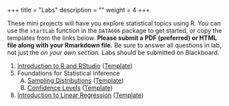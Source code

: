 +++
title = "Labs"
description = ""
weight = 4
+++



These mini projects will have you explore statistical topics using R. You can use the `startLab` function in the `DATA606` package to get started, or copy the templates from the links below. **Please submit a PDF (preferred) or HTML file along with your Rmarkdown file.** Be sure to answer all questions in lab, not just the *on your own section.* Labs should be submitted on Blackboard.


<ol start='1'>
<li value='1'> <a href='https://htmlpreview.github.io/?https://github.com/jbryer/DATA606/blob/master/inst/labs/Lab1/Lab1_intro_to_r.html'>Introduction to R and RStudio</a> (<a href='https://github.com/jbryer/DATA606/blob/master/inst/labs/Lab1/Lab1_intro_to_r.Rmd?raw=true'>Template</a>)</li>

<!-- 

<li value='2'> <a href='https://htmlpreview.github.io/?https://github.com/jbryer/DATA606/blob/master/inst/labs/Lab2/Lab2_intro_to_data.html'>Introduction to Data</a> (<a href='https://github.com/jbryer/DATA606/blob/master/inst/labs/Lab2/Lab2_intro_to_data.Rmd?raw=true'>Template</a>)</li>

<li value='3'> <a href='https://htmlpreview.github.io/?https://github.com/jbryer/DATA606/blob/master/inst/labs/Lab3/Lab3_probability.html'>Probability</a> (<a href='https://github.com/jbryer/DATA606/blob/master/inst/labs/Lab3/Lab3_probability.Rmd?raw=true'>Template</a>)</li>

<li value='4'> <a href='https://htmlpreview.github.io/?https://github.com/jbryer/DATA606/blob/master/inst/labs/Lab4/Lab4_normal_distribution.html'>Distributions of Random Variables</a> (<a href='https://github.com/jbryer/DATA606/blob/master/inst/labs/Lab4/Lab4_normal_distribution.Rmd?raw=true'>Template</a>)</li>
-->
<li value='5'> Foundations for Statistical Inference 
<ol type="A">
<li value='A'> <a href='https://htmlpreview.github.io/?https://github.com/jbryer/DATA606/blob/master/inst/labs/Lab5a/Lab5a_sampling_distributions.html'>Sampling Distributions</a> (<a href='https://github.com/jbryer/DATA606/blob/master/inst/labs/Lab5a/Lab5a_sampling_distributions.Rmd?raw=true'>Template</a>)</li>
<li value='B'> <a href='https://htmlpreview.github.io/?https://github.com/jbryer/DATA606/blob/master/inst/labs/Lab5b/Lab5b_confidence_intervals.html'>Confidence Levels</a> (<a href='https://github.com/jbryer/DATA606/blob/master/inst/labs/Lab5b/Lab5b_confidence_intervals.Rmd?raw=true'>Template</a>)</li>
</ol></li>

<li value='8'> <a href='https://htmlpreview.github.io/?https://github.com/jbryer/DATA606/blob/master/inst/labs/Lab8/Lab8_simple_regression.html'>Introduction to Linear Regression</a> (<a href='https://github.com/jbryer/DATA606/blob/master/inst/labs/Lab8/Lab8_simple_regression.Rmd?raw=true'>Template</a>)</li>


<!--
<li value='6'> <a href='https://htmlpreview.github.io/?https://github.com/jbryer/DATA606/blob/master/inst/labs/Lab6/Lab6_inf_for_categorical_data.html'>Inference for Categorical Data</a> (<a href='https://github.com/jbryer/DATA606/blob/master/inst/labs/Lab6/Lab6_inf_for_categorical_data.Rmd?raw=true'>Template</a>)</li>

<li value='7'> <a href='https://htmlpreview.github.io/?https://github.com/jbryer/DATA606/blob/master/inst/labs/Lab7/Lab7_inf_for_numerical_data.html'>Inference for Numerical Data</a> (<a href='https://github.com/jbryer/DATA606/blob/master/inst/labs/Lab7/Lab7_inf_for_numerical_data.Rmd?raw=true'>Template</a>)</li>

<li value='8'> <a href='https://htmlpreview.github.io/?https://github.com/jbryer/DATA606/blob/master/inst/labs/Lab8/Lab8_simple_regression.html'>Introduction to Linear Regression</a> (<a href='https://github.com/jbryer/DATA606/blob/master/inst/labs/Lab8/Lab8_simple_regression.Rmd?raw=true'>Template</a>)</li>

<li value='9'> <a href='https://htmlpreview.github.io/?https://github.com/jbryer/DATA606/blob/master/inst/labs/Lab9/Lab9_multiple_regression.html'>Multiple Linear Regerssion</a> (<a href='https://github.com/jbryer/DATA606/blob/master/inst/labs/Lab9/Lab9_multiple_regression.Rmd?raw=true'>Template</a>)</li>
</ol>

-->
